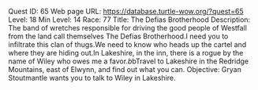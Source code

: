 Quest ID: 65
Web page URL: https://database.turtle-wow.org/?quest=65
Level: 18
Min Level: 14
Race: 77
Title: The Defias Brotherhood
Description: The band of wretches responsible for driving the good people of Westfall from the land call themselves The Defias Brotherhood.I need you to infiltrate this clan of thugs.We need to know who heads up the cartel and where they are hiding out.In Lakeshire, in the inn, there is a rogue by the name of Wiley who owes me a favor.$b$bTravel to Lakeshire in the Redridge Mountains, east of Elwynn, and find out what you can.
Objective: Gryan Stoutmantle wants you to talk to Wiley in Lakeshire.
